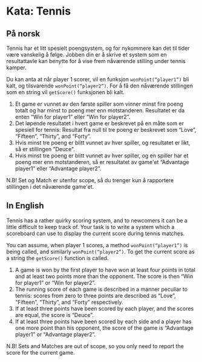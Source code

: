 # Kata: Tennis

## På norsk

Tennis har et litt spesielt poengsystem, og for nykommere kan det til tider være vanskelig å følge. Jobben din er å skrive et system som en resultattavle kan benytte for å vise frem nåværende stilling under tennis kamper.

Du kan anta at når player 1 scorer, vil en funksjon `wonPoint(“player1”)` bli kalt, og tilsvarende `wonPoint(“player2”)`. For å få den nåværende stillingen som en string vil `getScore()` funksjonen bli kalt.

1. Et game er vunnet av den første spiller som vinner minst fire poeng totalt og har minst to poeng mer enn motstanderen. Resultatet er da enten “Win for player1” eller “Win for player2”.
2. Det løpende resultatet i hvert game er beskrevet på en måte som er spesiell for tennis: Resultat fra null til tre poeng er beskrevet som “Love”, “Fifteen”, “Thirty”, and “Forty”.
3. Hvis minst tre poeng er blitt vunnet av hver spiller, og resultatet er likt, så er stillingen "Deuce".
4. Hvis minst tre poeng er blitt vunnet av hver spiller, og en spiller har et poeng mer enn motstanderen, så er resultatet av game'et “Advantage player1” eller “Advantage player2”.

N.B! Set og Match er utenfor scope, så du trenger kun å rapportere stillingen i det nåværende game'et. 

 ## In English

Tennis has a rather quirky scoring system, and to newcomers it can be a little difficult to keep track of. Your task is to write a system which a scoreboard can use to display the current score during tennis matches.

You can assume, when player 1 scores, a method `wonPoint(“player1”)` is being called, and similarly `wonPoint(“player2”)`. To get the current score as a string the `getScore()` function is called.

1. A game is won by the first player to have won at least four points in total and at least two points more than the opponent. The score is then “Win for player1” or “Win for player2”.
2. The running score of each game is described in a manner peculiar to tennis: scores from zero to three points are described as “Love”, “Fifteen”, “Thirty”, and “Forty” respectively.
3. If at least three points have been scored by each player, and the scores are equal, the score is “Deuce”.
4. If at least three points have been scored by each side and a player has one more point than his opponent, the score of the game is “Advantage player1” or “Advantage player2”.

 N.B! Sets and Matches are out of scope, so you only need to report the score for the current game.
